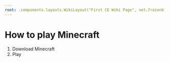 ```yaml
---
root: .components.layouts.WikiLayout("First CE Wiki Page", net.frozenblock.net.pages.config_every())
---
```


# How to play Minecraft

1. Download Minecraft
2. Play